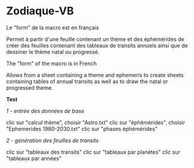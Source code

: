 # Zodiaque-VB
Le "form" de la macro est en français

Permet à partir d'une feuille contenant un thème et des éphémérides de créer des feuilles contenant des tableaux de transits annuels ainsi que de dessiner le thème natal ou progressé.

The "form" of the macro is in French

Allows from a sheet containing a theme and ephemeris to create sheets containing tables of annual transits as well as to draw the natal or progressed theme.


**Test**

_1 - entrée des données de base_

clic sur "calcul thème", choisir "Astro.txt"
clic sur "éphémérides", choisir "Ephemerides 1980-2030.txt"
clic sur "phases éphémérides"

_2 - génération des feuilles de transits_

clic sur "tableaux des transits"
clic sur "tableaux par planètes"
clic sur "tableaux par années"
